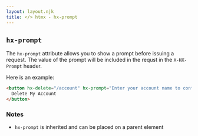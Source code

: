 ```yaml
---
layout: layout.njk
title: </> htmx - hx-prompt
---
```


## `hx-prompt`

The `hx-prompt` attribute allows you to show a prompt before issuing a request.  The value of
the prompt will be included in the requst in the `X-HX-Prompt` header.

Here is an example:

```html
<button hx-delete="/account" hx-prompt="Enter your account name to confirm deletion">
  Delete My Account
</button>
```

### Notes

* `hx-prompt` is inherited and can be placed on a parent element
